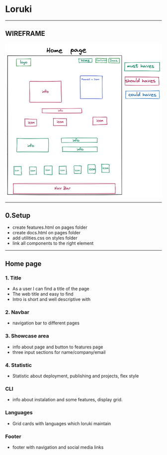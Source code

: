 # Loruki

---

## WIREFRAME

![design](../public/design.home.excalidraw.png)

---

## 0.Setup

- create features.html on pages folder
- create docs.html on pages folder
- add utilities.css on styles folder
- link all components to the right element

---

## Home page

### 1. Title

- As a user I can find a title of the page
- The web title and easy to find
- Intro is short and well descriptive with

### 2. Navbar

- navigation bar to different pages

### 3. Showcase area

- info about page and button to features page
- three input sections for name/company/email

### 4. Statistic

- Statistic about deployment, publishing and projects, flex style

### CLI

- info about instalation and some features, display grid.

### Languages

- Grid cards with languages which loruki maintain

### Footer

- footer with navigation and social media links

